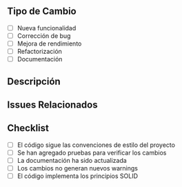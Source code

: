 ## Tipo de Cambio
- [ ] Nueva funcionalidad
- [ ] Corrección de bug
- [ ] Mejora de rendimiento
- [ ] Refactorización
- [ ] Documentación

## Descripción
<!-- Describe los cambios implementados -->

## Issues Relacionados
<!-- Fixes #123, Resolves #456 -->

## Checklist
- [ ] El código sigue las convenciones de estilo del proyecto
- [ ] Se han agregado pruebas para verificar los cambios
- [ ] La documentación ha sido actualizada
- [ ] Los cambios no generan nuevos warnings
- [ ] El código implementa los principios SOLID 